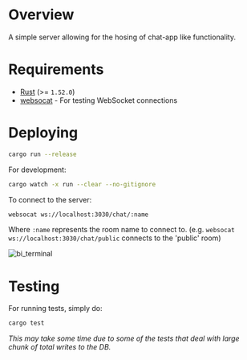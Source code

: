 # Overview

A simple server allowing for the hosing of chat-app like functionality.

# Requirements

- [Rust](https://www.rust-lang.org/learn/get-started) (>= `1.52.0`)
- [websocat](https://github.com/vi/websocat) - For testing WebSocket connections

# Deploying

```bash
cargo run --release
```

For development:

```bash
cargo watch -x run --clear --no-gitignore
```

To connect to the server:

```bash
websocat ws://localhost:3030/chat/:name
```

Where `:name` represents the room name to connect to. (e.g. `websocat ws://localhost:3030/chat/public` connects to the 'public' room)

![bi_terminal](https://user-images.githubusercontent.com/59901837/140879765-b46a53f7-ac7f-4f01-8837-bc817b9bd3c1.gif)

# Testing

For running tests, simply do:

```bash
cargo test
```

_This may take some time due to some of the tests that deal with large chunk of total writes to the DB._
